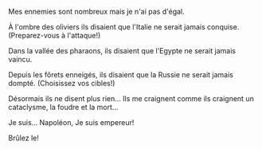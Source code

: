 Mes ennemies sont nombreux
mais je n'ai pas d'égal.

À l'ombre des oliviers
ils disaient que l'Italie ne serait jamais conquise. (Preparez-vous à l'attaque!)

Dans la vallée des pharaons,
ils disaient que l'Egypte ne serait jamais vaincu.

Depuis les fôrets enneigés,
ils disaient que la Russie ne serait jamais dompté. (Choisissez vos cibles!)

Désormais ils ne disent plus rien...
Ils me craignent comme ils craignent un cataclysme,
la foudre et la mort...

Je suis... Napoléon,
Je suis empereur!

Brûlez le!

